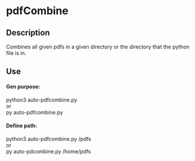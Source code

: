 # pdfCombine

## Description
Combines all given pdfs in a given directory or the directory that the python file is in. 

## Use
#### Gen purpose: 
 python3 auto-pdfcombine.py\
 or\
 py auto-pdfcombine.py
 
#### Define path:
 python3 auto-pdfcombine.py /pdfs\
 or \
 py auto-pdcombine.py /home/pdfs
